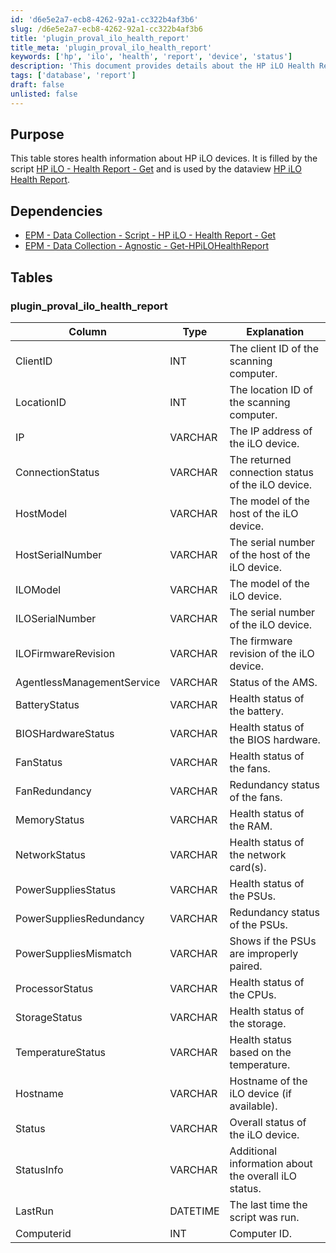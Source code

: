 ```yaml
---
id: 'd6e5e2a7-ecb8-4262-92a1-cc322b4af3b6'
slug: /d6e5e2a7-ecb8-4262-92a1-cc322b4af3b6
title: 'plugin_proval_ilo_health_report'
title_meta: 'plugin_proval_ilo_health_report'
keywords: ['hp', 'ilo', 'health', 'report', 'device', 'status']
description: 'This document provides details about the HP iLO Health Report table, including its purpose, dependencies, and the structure of the data it stores about HP iLO devices. It outlines the columns, data types, and explanations for each entry, helping users understand the health information collected by the script.'
tags: ['database', 'report']
draft: false
unlisted: false
---
```


## Purpose

This table stores health information about HP iLO devices. It is filled by the script [HP iLO - Health Report - Get](/docs/f28ef90e-ba80-4ba1-9bd6-e4aa4c2b549a) and is used by the dataview [HP iLO Health Report](/docs/163aca22-cc56-45ee-9732-3873c6117e60).

## Dependencies

- [EPM - Data Collection - Script - HP iLO - Health Report - Get](/docs/f28ef90e-ba80-4ba1-9bd6-e4aa4c2b549a)
- [EPM - Data Collection - Agnostic - Get-HPiLOHealthReport](/docs/71faa943-e504-4e87-b8d1-39471af44780)

## Tables

### plugin_proval_ilo_health_report

| Column                       | Type     | Explanation                                            |
|------------------------------|----------|-------------------------------------------------------|
| ClientID                     | INT      | The client ID of the scanning computer.               |
| LocationID                   | INT      | The location ID of the scanning computer.             |
| IP                           | VARCHAR  | The IP address of the iLO device.                     |
| ConnectionStatus             | VARCHAR  | The returned connection status of the iLO device.     |
| HostModel                    | VARCHAR  | The model of the host of the iLO device.             |
| HostSerialNumber             | VARCHAR  | The serial number of the host of the iLO device.     |
| ILOModel                     | VARCHAR  | The model of the iLO device.                          |
| ILOSerialNumber              | VARCHAR  | The serial number of the iLO device.                  |
| ILOFirmwareRevision          | VARCHAR  | The firmware revision of the iLO device.              |
| AgentlessManagementService    | VARCHAR  | Status of the AMS.                                    |
| BatteryStatus                | VARCHAR  | Health status of the battery.                          |
| BIOSHardwareStatus           | VARCHAR  | Health status of the BIOS hardware.                   |
| FanStatus                    | VARCHAR  | Health status of the fans.                            |
| FanRedundancy                | VARCHAR  | Redundancy status of the fans.                        |
| MemoryStatus                 | VARCHAR  | Health status of the RAM.                             |
| NetworkStatus                | VARCHAR  | Health status of the network card(s).                 |
| PowerSuppliesStatus          | VARCHAR  | Health status of the PSUs.                            |
| PowerSuppliesRedundancy      | VARCHAR  | Redundancy status of the PSUs.                        |
| PowerSuppliesMismatch        | VARCHAR  | Shows if the PSUs are improperly paired.              |
| ProcessorStatus              | VARCHAR  | Health status of the CPUs.                            |
| StorageStatus                | VARCHAR  | Health status of the storage.                          |
| TemperatureStatus            | VARCHAR  | Health status based on the temperature.               |
| Hostname                     | VARCHAR  | Hostname of the iLO device (if available).           |
| Status                       | VARCHAR  | Overall status of the iLO device.                     |
| StatusInfo                   | VARCHAR  | Additional information about the overall iLO status.  |
| LastRun                      | DATETIME | The last time the script was run.                     |
| Computerid                   | INT      | Computer ID.                                          |


